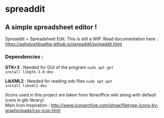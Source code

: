 # spreaddit
## A simple spreadsheet editor !
Spreaddit = Spreadsheet Edit.
This is still a WIP.
Read documentation here : https://ashutoshbsathe.github.io/spreaddit/spreaddit.html<br>
### Dependencies :
<b>GTK+3</b> : 
Needed for GUI of the program
<code>sudo apt-get install libgtk-3.0-dev</code>

<b>LibXML2</b> :
Needed for reading ods files
<code>sudo apt-get install libxml2-dev</code>

(Icons used in this project are taken from libreoffice wiki along with default icons in gtk library)<br>
Main Icon Inspiration : http://www.iconarchive.com/show/filetype-icons-by-graphicloads/csv-icon.html
